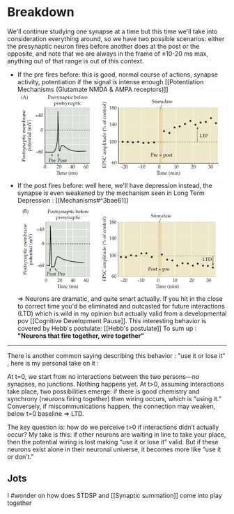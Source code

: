 # Breakdown 
We'll continue studying one synapse at a time but this time we'll take into consideration everything around, so we have two possible scenarios: either the presynaptic neuron fires before another does at the post or the opposite, and note that we are always in the frame of ±10-20 ms max, anything out of that range is out of this context.
* If the pre fires before: this is good, normal course of actions, synapse activity, potentiation if the signal is intense enough [[Potentiation Mechanisms (Glutamate NMDA & AMPA receptors)]]
	![Pasted image 20250816094134.png](./images/Pasted%20image%2020250816094134.png)
* If the post fires before: well here, we'll have depression instead, the synapse is even weakened by the mechanism seen in Long Term Depression : [[Mechanisms#^3bae61]]
	![Pasted image 20250816094052.png](./images/Pasted%20image%2020250816094052.png)
⇒ Neurons are dramatic, and quite smart actually. If you hit in the close to correct time you'd be eliminated and outcasted for future interactions (LTD) which is wild in my opinion but actually valid from a developmental pov [[Cognitive Development Pause]]. This interesting behavior is covered by Hebb's postulate: [[Hebb's postulate]]
To sum up : **"Neurons that fire together, wire together"**
***
There is another common saying describing this behavior : "use it or lose it" , here is my personal take on it : 

At t=0, we start from no interactions between the two persons—no synapses, no junctions. Nothing happens yet. At t>0, assuming interactions take place, two possibilities emerge: if there is good chemistry and synchrony (neurons firing together) then wiring occurs, which is “using it.” Conversely, if miscommunications happen, the connection may weaken,  below t=0 baseline => LTD.

The key question is: how do we perceive t>0 if interactions didn’t actually occur? My take is this: if other neurons are waiting in line to take your place, then the potential wiring is lost making “use it or lose it” valid. But if these neurons exist alone in their neuronal universe, it becomes more like “use it or don’t.”

## Jots 
I #wonder on how does STDSP and [[Synaptic summation]] come into play together 